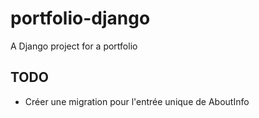 # portfolio-django
A Django project for a portfolio

## TODO
- Créer une migration pour l'entrée unique de AboutInfo